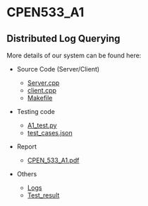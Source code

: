 # CPEN533_A1

## Distributed Log Querying

More details of our system can be found here:
- Source Code (Server/Client)
  + [Server.cpp](https://github.com/Tangjiahui26/DistributedSystems/blob/master/A1/Distributed%20Log%20Querying/Server.cpp)
  + [client.cpp](https://github.com/Tangjiahui26/DistributedSystems/blob/master/A1/Distributed%20Log%20Querying/client.cpp)
  + [Makefile](https://github.com/Tangjiahui26/DistributedSystems/blob/master/A1/Distributed%20Log%20Querying/Makefile)

- Testing code
  + [A1_test.py](https://github.com/Tangjiahui26/DistributedSystems/blob/master/A1/Tests/A1_test.py)
  + [test_cases.json](https://github.com/Tangjiahui26/DistributedSystems/blob/master/A1/Tests/test_cases.json)
  
- Report
  + [CPEN_533_A1.pdf](https://github.com/Tangjiahui26/DistributedSystems/tree/master/A1/Report)
  
- Others
  + [Logs](https://github.com/Tangjiahui26/DistributedSystems/tree/master/A1/Distributed%20Log%20Querying/Logs)
  + [Test_result](https://github.com/Tangjiahui26/DistributedSystems/blob/master/A1/Tests/test_result.txt)
